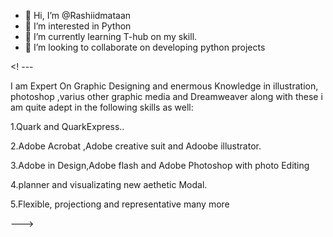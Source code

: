 - 👋 Hi, I’m @Rashiidmataan
- 👀 I’m interested in Python
- 🌱 I’m currently learning T-hub on my skill.
- 💞️ I’m looking to collaborate on developing python projects


<! ---

  I am  Expert On Graphic Designing and enermous Knowledge in illustration,
  photoshop ,varius other graphic media and Dreamweaver along with these
  i am quite adept in the following skills as well:
  
  1.Quark and QuarkExpress..
  
  2.Adobe Acrobat ,Adobe creative suit and Adoobe illustrator.
  
  3.Adobe in Design,Adobe flash and Adobe  Photoshop with photo Editing
  
  4.planner and visualizating new aethetic Modal.
  
  5.Flexible, projectiong and representative many more
  
  
  


--->
<!---
Rashiidmataan/Rashiidmataan is a ✨ special ✨ repository because its `README.md` (this file) appears on your GitHub profile.
You can click the Preview link to take a look at your changes.
--->
